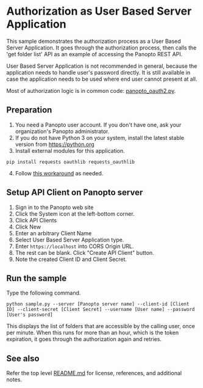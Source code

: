 # Authorization as User Based Server Application
This sample demonstrates the authorization process as a User Based Server Application.
It goes through the authorization process, then calls the 'get folder list' API as an example of accessing the Panopto REST API.

User Based Server Application is not recommended in general, because the application needs to handle user's password directly. It is still available in case the application needs to be used where end user cannot present at all.

Most of authorization logic is in common code: [panopto_oauth2.py](../common/panopto_oauth2.py).

## Preparation
1. You need a Panopto user account. If you don't have one, ask your organization's Panopto administrator.
2. If you do not have Python 3 on your system, install the latest stable version from https://python.org
3. Install external modules for this application.
```
pip install requests oauthlib requests_oauthlib
```
4. Follow [this workaround](../README.md#An-issue-with-urllib3) as needed.

## Setup API Client on Panopto server
1. Sign in to the Panopto web site
2. Click the System icon at the left-bottom corner.
3. Click API Clients
4. Click New
5. Enter an arbitrary Client Name
6. Select User Based Server Application type.
7. Enter ```https://localhost``` into CORS Origin URL.
8. The rest can be blank. Click "Create API Client" button.
9. Note the created Client ID and Client Secret.

## Run the sample
Type the following command.
```
python sample.py --server [Panopto server name] --client-id [Client ID] --client-secret [Client Secret] --username [User name] --password [User's password]
```
This displays the list of folders that are accessible by the calling user, once per minute.
When this runs for more than an hour, which is the token expiration, it goes through the authorization again and retries.

## See also
Refer the top level [README.md](../README.md) for license, references, and additional notes.
